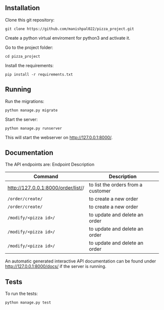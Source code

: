 ## Installation
Clone this git repository:
```
git clone https://github.com/manishpal022/pizza_project.git
```
Create a python virtual enviroment for python3 and activate it.

Go to the project folder:

```
cd pizza_project
```
Install the requirements:
```
pip install -r requirements.txt
```
## Running
Run the migrations:
```
python manage.py migrate
```
Start the server:
```
python manage.py runserver
```
This will start the webserver on http://127.0.0.1:8000/.

## Documentation
The API endpoints are:
Endpoint	Description

| Command | Description |
| --- | --- |
| http://127.0.0.1:8000/order/list/<customer name>/ | to list the orders from a customer |
| `/order/create/` | to create a new order |
| `/order/create/` | to create a new order |
| `/modify/<pizza id>/` | to update and delete an order |
| `/modify/<pizza id>/` | to update and delete an order |
| `/modify/<pizza id>/` | to update and delete an order |

An automatic generated interactive API documentation can be found under http://127.0.0.1:8000/docs/ if the server is running.

## Tests
To run the tests:
```
python manage.py test
```
